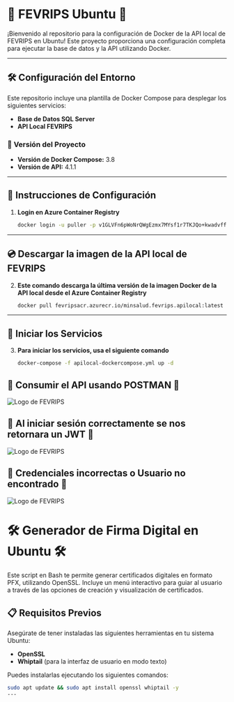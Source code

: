 # 🚀 **FEVRIPS Ubuntu** 🚀

¡Bienvenido al repositorio para la configuración de Docker de la API local de FEVRIPS en Ubuntu! Este proyecto proporciona una configuración completa para ejecutar la base de datos y la API utilizando Docker.

---

## 🛠 **Configuración del Entorno**

Este repositorio incluye una plantilla de Docker Compose para desplegar los siguientes servicios:

- **Base de Datos SQL Server**
- **API Local FEVRIPS**

### 🎯 **Versión del Proyecto**

- **Versión de Docker Compose:** 3.8
- **Versión de API:** 4.1.1

---

## 🔩 **Instrucciones de Configuración**

1. **Login en Azure Container Registry**

   ```bash
   docker login -u puller -p v1GLVFn6pWoNrQWgEzmx7MYsf1r7TKJQo+kwadvffq+ACRA3mLxs fevripsacr.azurecr.io

---

## 💿 **Descargar la imagen de la API local de FEVRIPS**

2. **Este comando descarga la última versión de la imagen Docker de la API local desde el Azure Container Registry**

   ```bash
   docker pull fevripsacr.azurecr.io/minsalud.fevrips.apilocal:latest

---

## 🔌 **Iniciar los Servicios**

3. **Para iniciar los servicios, usa el siguiente comando**

   ```bash
   docker-compose -f apilocal-dockercompose.yml up -d

   
## 🚀 **Consumir el API usando POSTMAN** 🚀

![Logo de FEVRIPS](./img/IniciarSesion.png)


## 🚀 **Al iniciar sesión correctamente se nos retornara un JWT** 🚀

![Logo de FEVRIPS](./img/LoginExitoso.png)

## 🚀 **Credenciales incorrectas o Usuario no encontrado** 🚀

![Logo de FEVRIPS](./img/Error.png)



# 🛠 Generador de Firma Digital en Ubuntu 🛠

Este script en Bash te permite generar certificados digitales en formato PFX, utilizando OpenSSL. Incluye un menú interactivo para guiar al usuario a través de las opciones de creación y visualización de certificados.

## 📋 Requisitos Previos

Asegúrate de tener instaladas las siguientes herramientas en tu sistema Ubuntu:

- **OpenSSL**
- **Whiptail** (para la interfaz de usuario en modo texto)

Puedes instalarlas ejecutando los siguientes comandos:

   ```bash
   sudo apt update && sudo apt install openssl whiptail -y
---

